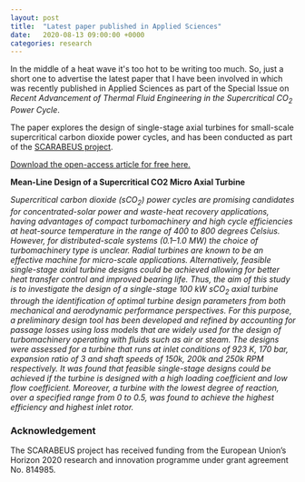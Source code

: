 ```yaml
---
layout: post
title:  "Latest paper published in Applied Sciences"
date:   2020-08-13 09:00:00 +0000
categories: research
---
```

In the middle of a heat wave it's too hot to be writing too much. So, just a short one to advertise the latest paper that I have been involved in which was recently published in Applied Sciences as part of the Special Issue on *Recent Advancement of Thermal Fluid Engineering in the Supercritical CO<sub>2</sub> Power Cycle*.

The paper explores the design of single-stage axial turbines for small-scale supercritical carbon dioxide power cycles, and has been conducted as part of the [SCARABEUS project](https://www.scarabeusproject.eu/).

[Download the open-access article for free here.](https://www.mdpi.com/2076-3417/10/15/5069)

**Mean-Line Design of a Supercritical CO2 Micro Axial Turbine**

*Supercritical carbon dioxide (sCO<sub>2</sub>) power cycles are promising candidates for concentrated-solar power and waste-heat recovery applications, having advantages of compact turbomachinery and high cycle efficiencies at heat-source temperature in the range of 400 to 800 degrees Celsius. However, for distributed-scale systems (0.1–1.0 MW) the choice of turbomachinery type is unclear. Radial turbines are known to be an effective machine for micro-scale applications. Alternatively, feasible single-stage axial turbine designs could be achieved allowing for better heat transfer control and improved bearing life. Thus, the aim of this study is to investigate the design of a single-stage 100 kW sCO<sub>2</sub> axial turbine through the identification of optimal turbine design parameters from both mechanical and aerodynamic performance perspectives. For this purpose, a preliminary design tool has been developed and refined by accounting for passage losses using loss models that are widely used for the design of turbomachinery operating with fluids such as air or steam. The designs were assessed for a turbine that runs at inlet conditions of 923 K, 170 bar, expansion ratio of 3 and shaft speeds of 150k, 200k and 250k RPM respectively. It was found that feasible single-stage designs could be achieved if the turbine is designed with a high loading coefficient and low flow coefficient. Moreover, a turbine with the lowest degree of reaction, over a specified range from 0 to 0.5, was found to achieve the highest efficiency and highest inlet rotor.*

### Acknowledgement 
The SCARABEUS project has received funding from the European Union’s Horizon 2020 research and innovation programme under grant agreement No. 814985.